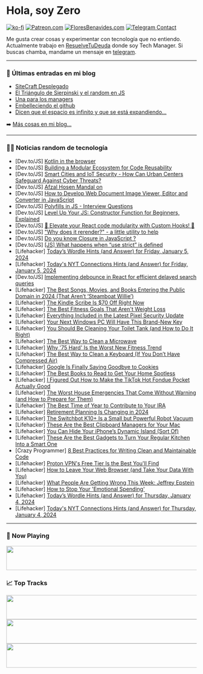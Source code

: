 # Hola, soy Zero

[![ko-fi](https://ko-fi.com/img/githubbutton_sm.svg)](https://ko-fi.com/J3J4N0LUK)
[![Patreon.com](https://img.shields.io/endpoint.svg?url=https%3A%2F%2Fshieldsio-patreon.vercel.app%2Fapi%3Fusername%3Dzerodragon%26type%3Dpatrons&style=for-the-badge)](https://patreon.com/zerodragon)
[![FloresBenavides.com](https://img.shields.io/website?down_message=oops&label=MiBlog&style=for-the-badge&up_message=online&url=https%3A%2F%2Ffloresbenavides.com)](https://floresbenavides.com)
[![Telegram Contact](https://img.shields.io/badge/escr%C3%ADbeme-ZeroDragon-%2326A5E4?style=for-the-badge&logo=telegram)](https://t.me/zerodragon)

Me gusta crear cosas y experimentar con tecnología que no entiendo.
Actualmente trabajo en [ResuelveTuDeuda](http://github.com/resuelve) donde soy Tech Manager.
Si buscas chamba, mandame un mensaje en [telegram](https://t.me/zerodragon).

---

### 📕 Últimas entradas en mi blog
<!-- BLOG-POST-LIST:START -->
- [SiteCraft Desplegado](https://floresbenavides.com/sitecraft-desplegado/)
- [El Triángulo de Sierpinski y el random en JS](https://floresbenavides.com/el-triangulo-de-sierpinski-y-el-random-en-js/)
- [Una para los managers](https://floresbenavides.com/una-para-los-managers/)
- [Embelleciendo el github](https://floresbenavides.com/embelleciendo-el-github/)
- [Dicen que el espacio es infinito y que se está expandiendo…](https://floresbenavides.com/dicen-que-el-espacio-es-infinito-y-que-se-esta-expandiendo/)
<!-- BLOG-POST-LIST:END -->

➡️ [Más cosas en mi blog...](https://floresbenavides.com)

---

### 👨‍💻 Noticias random de tecnología
<!-- TECH-POSTS:START -->
- [Dev.to/JS] [Kotlin in the browser](https://dev.to/dchaley/kotlin-in-the-browser-g3f)
- [Dev.to/JS] [Building a Modular Ecosystem for Code Reusability](https://dev.to/zelcion/meta-system-addons-building-a-modular-ecosystem-for-code-reusability-28ai)
- [Dev.to/JS] [Smart Cities and IoT Security - How Can Urban Centers Safeguard Against Cyber Threats?](https://dev.to/yagnapandya9/smart-cities-and-iot-security-how-can-urban-centers-safeguard-against-cyber-threats-2nbc)
- [Dev.to/JS] [Afzal Hosen Mandal on](https://dev.to/afzalqwe/afzal-hosen-mandal-on-2jlk)
- [Dev.to/JS] [How to Develop Web Document Image Viewer, Editor and Converter in JavaScript](https://dev.to/yushulx/how-to-develop-web-document-image-viewer-editor-and-converter-in-javascript-3ooa)
- [Dev.to/JS] [Polyfills in JS - Interview Questions](https://dev.to/niteshxp/polyfills-in-js-interview-questions-357)
- [Dev.to/JS] [Level Up Your JS: Constructor Function for Beginners, Explained](https://dev.to/mohammad1105/level-up-your-js-constructor-function-for-beginners-explained-hp2)
- [Dev.to/JS] [🚀 Elevate your React code modularity with Custom Hooks! 🎣](https://dev.to/gkhan205/elevate-your-react-code-modularity-with-custom-hooks-hjc)
- [Dev.to/JS] [&quot;Why does it rerender?&quot; - a little utility to help](https://dev.to/latobibor/why-does-it-rerender-a-little-utility-to-help-13h4)
- [Dev.to/JS] [Do you know Closure in JavaScript ?](https://dev.to/mohammad1105/do-you-know-closure-in-javascript--4j95)
- [Dev.to/JS] [[JS] What happens when “use strict” is defined](https://dev.to/yutakusuno/js-what-happens-when-use-strict-is-defined-566f)
- [Lifehacker] [Today’s Wordle Hints &lpar;and Answer&rpar; for Friday, January 5, 2024](https://lifehacker.com/entertainment/wordle-answer-today-january-5-2024)
- [Lifehacker] [Today&#39;s NYT Connections Hints &lpar;and Answer&rpar; for Friday, January 5, 2024](https://lifehacker.com/entertainment/nyt-connections-answer-today-january-5-2024)
- [Dev.to/JS] [Implementing debounce in React for efficient delayed search queries](https://dev.to/alexefimenko/implementing-debounce-in-react-for-efficient-delayed-search-queries-4m49)
- [Lifehacker] [The Best Songs, Movies, and Books Entering the Public Domain in 2024 &lpar;That Aren’t ‘Steamboat Willie’&rpar;](https://lifehacker.com/entertainment/steamboat-willie-and-other-works-entering-the-public-domain-in-2024)
- [Lifehacker] [The Kindle Scribe Is $70 Off Right Now](https://lifehacker.com/tech/kindle-scribe-e-reader-on-sale)
- [Lifehacker] [The Best Fitness Goals That Aren&#39;t Weight Loss](https://lifehacker.com/best-fitness-goals-that-are-not-weight-loss)
- [Lifehacker] [Everything Included in the Latest Pixel Security Update](https://lifehacker.com/tech/january-pixel-security-update)
- [Lifehacker] [Your Next Windows PC Will Have This Brand-New Key](https://lifehacker.com/tech/new-windows-copilot-key)
- [Lifehacker] [You Should Be Cleaning Your Toilet Tank &lpar;and How to Do It Right&rpar;](https://lifehacker.com/home/you-should-be-cleaning-your-toilet-tank)
- [Lifehacker] [The Best Way to Clean a Microwave](https://lifehacker.com/home/how-to-clean-a-microwave)
- [Lifehacker] [Why &#39;75 Hard&#39; Is the Worst New Fitness Trend](https://lifehacker.com/health/why-75-hard-is-the-worst-new-fitness-trend)
- [Lifehacker] [The Best Way to Clean a Keyboard &lpar;If You Don’t Have Compressed Air&rpar;](https://lifehacker.com/home/best-way-to-clean-a-dirty-keyboard)
- [Lifehacker] [Google Is Finally Saying Goodbye to Cookies](https://lifehacker.com/tech/google-is-getting-rid-of-cookies)
- [Lifehacker] [The Best Books to Read to Get Your Home Spotless](https://lifehacker.com/home/best-cleaning-books)
- [Lifehacker] [I Figured Out How to Make the TikTok Hot Fondue Pocket Actually Good](https://lifehacker.com/food-drink/tiktok-hot-fondue-pocket-recipe)
- [Lifehacker] [The Worst House Emergencies That Come Without Warning &lpar;and How to Prepare for Them&rpar;](https://lifehacker.com/home/hidden-house-problems)
- [Lifehacker] [The Best Time of Year to Contribute to Your IRA](https://lifehacker.com/money/the-best-time-of-year-to-contribute-to-your-ira)
- [Lifehacker] [Retirement Planning Is Changing in 2024](https://lifehacker.com/money/new-retirement-plan-changes)
- [Lifehacker] [The Switchbot K10+ Is a Small but Powerful Robot Vacuum](https://lifehacker.com/tech/switchbot-k10-plus-robot-vacuum-review)
- [Lifehacker] [These Are the Best Clipboard Managers for Your Mac](https://lifehacker.com/tech/best-mac-clipboard-managers)
- [Lifehacker] [You Can Hide Your iPhone’s Dynamic Island &lpar;Sort Of&rpar;](https://lifehacker.com/tech/how-to-hide-dynamic-island-iphone)
- [Lifehacker] [These Are the Best Gadgets to Turn Your Regular Kitchen Into a Smart One](https://lifehacker.com/home/turn-your-regular-kitchen-into-smart-kitchen)
- [Crazy Programmer] [8 Best Practices for Writing Clean and Maintainable Code](https://www.thecrazyprogrammer.com/2024/01/best-practices-for-writing-clean-and-maintainable-code.html)
- [Lifehacker] [Proton VPN&#39;s Free Tier Is the Best You&#39;ll Find](https://lifehacker.com/tech/review-of-proton-vpn-free-tier)
- [Lifehacker] [How to Leave Your Web Browser &lpar;and Take Your Data With You&rpar;](https://lifehacker.com/tech/move-data-to-new-web-browser)
- [Lifehacker] [What People Are Getting Wrong This Week: Jeffrey Epstein](https://lifehacker.com/entertainment/what-people-are-getting-wrong-this-week-jeffrey-epstein)
- [Lifehacker] [How to Stop Your &#39;Emotional Spending&#39;](https://lifehacker.com/money/how-to-stop-impulse-buying)
- [Lifehacker] [Today’s Wordle Hints &lpar;and Answer&rpar; for Thursday, January 4, 2024](https://lifehacker.com/entertainment/wordle-answer-today-january-4-2024)
- [Lifehacker] [Today&#39;s NYT Connections Hints &lpar;and Answer&rpar; for Thursday, January 4, 2024](https://lifehacker.com/entertainment/nyt-connections-answer-today-january-4-2024)<!-- TECH-POSTS:END -->

---

### 🎵 Now Playing
<a href="https://spotify-now-playing-dun.vercel.app/now-playing?open"><img src="https://spotify-now-playing-dun.vercel.app/now-playing" width="540" height="64"></a>

### 📈 Top Tracks
<a href="https://spotify-now-playing-dun.vercel.app/top-tracks?i=1&open"><img src="https://spotify-now-playing-dun.vercel.app/top-tracks?i=1" width="540" height="64"></a>
<a href="https://spotify-now-playing-dun.vercel.app/top-tracks?i=2&open"><img src="https://spotify-now-playing-dun.vercel.app/top-tracks?i=2" width="540" height="64"></a>
<a href="https://spotify-now-playing-dun.vercel.app/top-tracks?i=3&open"><img src="https://spotify-now-playing-dun.vercel.app/top-tracks?i=3" width="540" height="64"></a>
